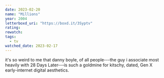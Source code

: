 ```yaml
---
date: 2023-02-20
name: "Millions"
year: 2004
letterboxd_uri: "https://boxd.it/3Syptv"
rating: 
rewatch: 
tags:
  - tv
watched_date: 2023-02-17
---
```


it's so weird to me that danny boyle, of all people---the guy i associate most heavily with 28 Days Later---is such a goldmine for kitschy, dated, Gen X early-internet digital aesthetics.
